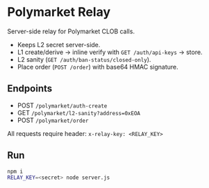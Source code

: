 # Polymarket Relay

Server-side relay for Polymarket CLOB calls.
- Keeps L2 secret server-side.
- L1 create/derive → inline verify with `GET /auth/api-keys` → store.
- L2 sanity (`GET /auth/ban-status/closed-only`).
- Place order (`POST /order`) with base64 HMAC signature.

## Endpoints
- POST `/polymarket/auth-create`
- GET  `/polymarket/l2-sanity?address=0xEOA`
- POST `/polymarket/order`

All requests require header: `x-relay-key: <RELAY_KEY>`

## Run
```bash
npm i
RELAY_KEY=<secret> node server.js
